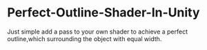 # Perfect-Outline-Shader-In-Unity
Just simple add a pass to your own shader to achieve a perfect outline,which surrounding the object with equal width.
